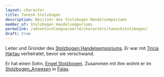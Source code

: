 ```yaml
---
layout: character
title: Tanesk Stolzbogen
description: Besitzer des Stolzbogen Handelsemporiums
member_of: Stolzbogen Handelsemporiums
permalink: /adventureleague/world/characters/taneskstolzbogen/
draft: true
---
```

Leiter und Gründer des [Stolzbogen Handelsemporiums](../organizations/stolzbogenhandelsemporium.md). Er war mit [Tricia Hartau](triciahartau.md) verheiratet, bevor sie verschwand.  

Er hat einen Sohn, [Engel Stolzbogen](,./engelstolzbogen.md). Zusammen mit ihm wohnt er im [Stolzbogen_Anwesen](../locations/stolzbogenanwesen.md) in [Falas](../locations/falas.md).